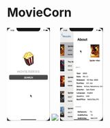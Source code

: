 # MovieCorn

<p float="left">
  <img src="/1.gif" width="100" />
  <img src="/2.gif" width="100" /> 
  <img src="/3.gif" width="100" />
</p>
